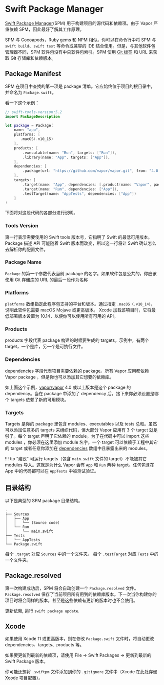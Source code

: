 # Swift Package Manager

[Swift Package Manager](https://swift.org/package-manager/)(SPM) 用于构建项目的源代码和依赖项。由于 Vapor 严重依赖 SPM，因此最好了解其工作原理。

SPM 与 Cocoapods，Ruby gems 和 NPM 相似。你可以在命令行中将 SPM 与 `swift build`、`swift test` 等命令或兼容的 IDE 结合使用。但是，与其他软件包管理器不同，SPM 软件包没有中央软件包索引。SPM 使用 [Git 标签](https://git-scm.com/book/en/v2/Git-Basics-Tagging) 和 URL 来获取 Git 存储库和依赖版本。

## Package Manifest

SPM 在项目中查找的第一项是 package 清单。它应始终位于项目的根目录中，并命名为 `Package.swift`。

看一下这个示例：

```swift
// swift-tools-version:5.2
import PackageDescription

let package = Package(
    name: "app",
    platforms: [
       .macOS(.v10_15)
    ],
    products: [
        .executable(name: "Run", targets: ["Run"]),
        .library(name: "App", targets: ["App"]),
    ],
    dependencies: [
        .package(url: "https://github.com/vapor/vapor.git", from: "4.0.0"),
    ],
    targets: [
        .target(name: "App", dependencies: [.product(name: "Vapor", package: "vapor")]),
        .target(name: "Run", dependencies: ["App"]),
        .testTarget(name: "AppTests", dependencies: ["App"])
    ]
)

```

下面将对这段代码的各部分进行说明。

### Tools Version

第一行表示需要使用的 Swift tools 版本号，它指明了 Swift 的最低可用版本。Package 描述 API 可能随着 Swift 版本而改变，所以这一行将让 Swift 确认怎么去解析你的配置文件。

### Package Name

`Package` 的第一个参数代表当前 package 的名字。如果软件包是公共的，你应该使用 Git 存储库的 URL 的最后一段作为名称

### Platforms

`platforms` 数组指定此程序包支持的平台和版本。通过指定 `.macOS（.v10_14）`，说明此软件包需要 macOS Mojave 或更高版本。 Xcode 加载该项目时，它将最低部署版本设置为 10.14，以便你可以使用所有可用的 API。

### Products

products 字段代表 package 构建的时候要生成的 targets。示例中，有两个 target，一个是库，另一个是可执行文件。

### Dependencies

dependencies 字段代表项目需要依赖的 package。所有 Vapor 应用都依赖 Vapor package ，但是你也可以添加其它想要的依赖库。

如上面这个示例，[vapor/vapor](https://github.com/vapor/vapor) 4.0 或以上版本是这个 package 的 dependency。当在 package 中添加了 dependency 后，接下来你必须设置是哪个 targets 依赖了新的可用模块。

### Targets

Targets 是你的 package 里包含 modules、executables 以及 tests 总和。虽然可以添加任意多的 targets 来组织代码，但大部分 Vapor 应用有 3 个 target 就足够了。每个 target 声明了它依赖的 module。为了在代码中可以 import 这些 modules ，你必须在这里添加 module 名字。一个 target 可以依赖于工程中其它的 target 或者任意你添加在 [dependencies](#dependencies) 数组中且暴露出来的 modules。

!!! tip "建议"
    可运行 targets（包含 `main.swift` 文件的 target）不能被其它 modules 导入。这就是为什么 Vapor 会有 `App` 和 `Run` 两种 target。任何包含在 App 中的代码都可以在 `AppTests` 中被测试验证。

## 目录结构

以下是典型的 SPM package 目录结构。

```
.
├── Sources
│   ├── App
│   │   └── (Source code)
│   └── Run
│       └── main.swift
├── Tests
│   └── AppTests
└── Package.swift
```

每个 `.target` 对应 `Sources` 中的一个文件夹。
每个 `.testTarget` 对应 `Tests` 中的一个文件夹。

## Package.resolved

第一次构建成功后，SPM 将会自动创建一个 `Package.resolved` 文件。`Package.resolved` 保存了当前项目所有用到的依赖库版本。下一次当你构建你的项目时将会同样的版本，甚至是这些依赖有更新的版本时也不会使用。

更新依赖, 运行 `swift package update`.

## Xcode

如果使用 Xcode 11 或更高版本，则在修改 `Package.swift` 文件时，将自动更改 dependencies、targets、products 等。

如果要更新到最新的依赖项，请使用 File &rarr; Swift Packages &rarr; 更新到最新的 Swift Package 版本。

你可能还想将 `.swiftpm` 文件添加到你的 `.gitignore` 文件中（Xcode 在此处存储 Xcode 项目配置）。

